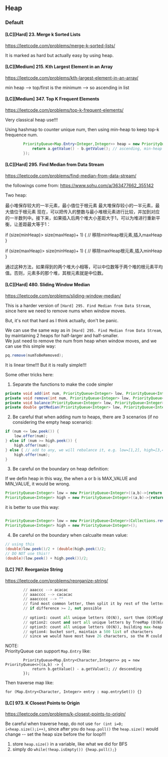 ## Heap
### Default


#### [LC][Hard] 23. Merge k Sorted Lists
https://leetcode.com/problems/merge-k-sorted-lists/

It is marked as hard but actually easy by using heap.


#### [LC][Medium] 215. Kth Largest Element in an Array
https://leetcode.com/problems/kth-largest-element-in-an-array/

min heap --> top/first is the minimum --> so ascending in list

#### [LC][Medium] 347. Top K Frequent Elements
https://leetcode.com/problems/top-k-frequent-elements/

Very classical heap use!!! 

Using hashmap to counter unique num, then using min-heap to keep top-k frequence num.

```java
        PriorityQueue<Map.Entry<Integer,Integer>> heap = new PriorityQueue<>((a,b)->{
            return a.getValue() - b.getValue(); // ascending, min-heap
        });
```

#### [LC][Hard] 295. Find Median from Data Stream
https://leetcode.com/problems/find-median-from-data-stream/

the followings come from: https://www.sohu.com/a/363477662_355142

Two heap:

最小堆保存较大的一半元素，最小值位于根元素
最大堆保存较小的一半元素，最大值位于根元素
现在，可以把传入的整数与最小堆根元素进行比较，并加到对应的一半数列中。接下来，如果插入后两个堆大小差距大于1，可以为堆进行重新平衡，让差距最大等于1：

if (size(minHeap)> size(maxHeap)+ 1) {
  // 移除minHeap根元素,插入maxHeap
}

if (size(maxHeap)> size(minHeap)+ 1) {
  // 移除maxHeap根元素,插入minHeap
}

通过这种方法，如果得到的两个堆大小相等，可以中位数等于两个堆的根元素平均值。否则，元素多的那个堆，其根元素就是中位数。

#### [LC][Hard] 480. Sliding Window Median
https://leetcode.com/problems/sliding-window-median/

This is a harder version of `[Hard] 295. Find Median from Data Stream`, since here we need to remove nums when window moves.  

But, it's not that hard as I think actually, don't be panic.  

We can use the same way as in `[Hard] 295. Find Median from Data Stream`,  by maintaining 2 heaps for half-larger and half-smaller.  
We just need to remove the num from heap when window moves, and we can use this simple way:  

```java
pq.remove(numToBeRemoved);
```

It is linear time!!! But it is really simple!!!

Some other tricks here:  
1. Separate the functions to make the code simpler

```java
private void add(int num, PriorityQueue<Integer> low, PriorityQueue<Integer> high)
private void remove(int num, PriorityQueue<Integer> low, PriorityQueue<Integer> high)
private void balance(PriorityQueue<Integer> low, PriorityQueue<Integer> high) 
private double getMedian(PriorityQueue<Integer> low, PriorityQueue<Integer> high)
```

2. Be careful that when adding num to heaps, there are 3 scenarios (if no considering the empty heap scenario):
```java
if (num <= low.peek()) {
    low.offer(num);
} else if (num >= high.peek()) {
    high.offer(num);
} else { // add to any, we will rebalance it, e.g. low=[1,2], high=[3,4]
    high.offer(num);
}
```

3. Be careful on the boundary on heap definition:

If we defin heap in this way, the when a or b is MAX_VALUE and MIN_VALUE, it would be wrong.

```java
PriorityQueue<Integer> low = new PriorityQueue<Integer>((a,b)->{return b-a;});
PriorityQueue<Integer> high = new PriorityQueue<Integer>((a,b)->{return a-b;});
```

it is better to use this way:

```java

PriorityQueue<Integer> low = new PriorityQueue<Integer>(Collections.reverseOrder());
PriorityQueue<Integer> high = new PriorityQueue<Integer>();
```

4. Be careful on the boundary when calcualte mean value:

```java
// using this 
(double)low.peek()/2 + (double)high.peek()/2;
// DO NOT use this!!
(double)(low.peek() + high.peek())/2;
```

#### [LC] 767. Reorganize String
https://leetcode.com/problems/reorganize-string/

```python
        // aaaccc --> acacac
        // aaacccc --> cacacac
        // aaaccccc --> ""
        // find most common letter, then split it by rest of the letters
        // if difference >= 2, not possible
        
        // option1: count all unique letters (O(N)), sort them (O(MlogM) if M is the # of unique letters) , then asembling string, total time complexity is O(N + MlogM)
        // option2: count and sort all unique letters by TreeMap (O(NlogM)), then asembling string
        // option3: count all unique letters (O(N)), building max-heap to maintain the max at heap top (O(MlogM)); when asembling string, we will do N times pulling from heap, and each pulling takes O(logM) for the heap to reorganize, so the asembling time is O(NlogM).
        // option4: bucket sort, maintain a 500 list of characters
        // since we would have most have 26 characters, so the M could be fixed and at most 26, which makes all the options close to O(N)
```

NOTE:  
PriorityQueue can support `Map.Entry` like:
```
        PriorityQueue<Map.Entry<Character,Integer>> pq = new PriorityQueue<>((a,b) -> {
            return b.getValue() - a.getValue(); // descending
        });
```

Then traverse map like:
```
for (Map.Entry<Character, Integer> entry : map.entrySet()) {}
```

#### [LC] 973. K Closest Points to Origin
https://leetcode.com/problems/k-closest-points-to-origin/

Be careful when traverse heap, do not use `for (int i=0; i<heap.size();i++)`, since after you do `heap.poll()` the `heap.size()` would change -- set the heap size before the for loop!!!

1. store `heap.size()` in a variable, like what we did for BFS
2. simply do `while(!heap.isEmpty()) {heap.poll();}`
